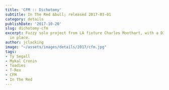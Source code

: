 ```yaml
---
title: 'CFM :: Dichotomy'
subtitle: In The Red &bull; released 2017-03-01
category: details
publishDate: '2017-10-20'
slug: dichotomy-cfm
excerpt: Fuzzy solo project from LA fixture Charles Moothart, with a DIY ethic clearly
  in place.
author: jclacking
image: "~/assets/images/details/2017/cfm.jpg"
tags:
- Ty Segall
- Mykal Cronin
- Toadies
- T-Rex
- CFM
- In The Red
---
```


